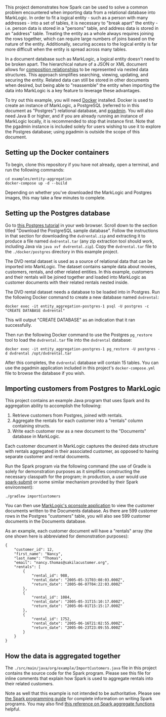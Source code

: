 This project demonstrates how Spark can be used to solve a common problem encountered when importing data from 
a relational database into MarkLogic. In order to fit a logical entity - such as a person with many addresses - into a 
set of tables, it is necessary to "break apart" the entity - i.e. person data is stored in a "persons" table, and address
data is stored in an "address" table. Treating the entity as a whole always requires joining the rows together, which 
can require large numbers of joins based on the nature of the entity. Additionally, securing access to the logical
entity is far more difficult when the entity is spread across many tables. 

In a document database such as MarkLogic, a logical entity doesn't need to be broken apart. The hierarchical nature of 
a JSON or XML document allows for [composition relationships](https://www.uml-diagrams.org/composition.html) to be
represented via nested data structures. This approach simplifies searching, viewing, updating, and securing the entity. 
Related data can still be stored in other documents when desired, but being able to "reassemble" the entity when importing
the data into MarkLogic is a key feature to leverage these advantages. 

To try out this example, you will need [Docker](https://www.docker.com/get-started/) installed. Docker is used to 
create an instance of MarkLogic, a PostgreSQL (referred to in this document as "Postgres") 
relational database, and [pgadmin](https://www.pgadmin.org/). You will also need Java 8 or higher, and if you are already running an 
instance of MarkLogic locally, it is recommended to stop that instance first. Note that the pgadmin instance is included
solely for users wishing to use it to explore the Postgres database; using pgadmin is outside the scope of this 
document.

## Setting up the Docker containers

To begin, clone this repository if you have not already, open a terminal, and run the following commands:

    cd examples/entity-aggregation
    docker-compose up -d --build

Depending on whether you've downloaded the MarkLogic and Postgres images, this may take a few minutes to complete. 

## Setting up the Postgres database

Go to [this Postgres tutorial](https://www.postgresqltutorial.com/postgresql-getting-started/postgresql-sample-database/)
in your web browser. Scroll down to the section titled "Download the PostgreSQL sample database". Follow the
instructions in that section for downloading the `dvdrental.zip` and extracting it to produce a file named 
`dvdrental.tar` (any zip extraction tool should work, including Java via `java xvf dvdrental.zip`). Copy the 
`dvdrental.tar` file to the `./docker/postgres` directory in this example project. 

The DVD rental dataset is used as a source of relational data that can be imported into MarkLogic. The dataset contains 
sample data about movies, customers, rentals, and other related entities. In this example, customers and their rentals
will be joined together and loaded into MarkLogic as customer documents with their related rentals nested inside.

The DVD rental dataset needs a database to be loaded into in Postgres. Run the following Docker command to create a 
new database named `dvdrental`:

    docker exec -it entity_aggregation-postgres-1 psql -U postgres -c "CREATE DATABASE dvdrental"

This will output "CREATE DATABASE" as an indication that it ran successfully.

Then run the following Docker command to use the Postgres `pg_restore` tool to load the `dvdrental.tar` file into the
`dvdrental` database:

    docker exec -it entity_aggregation-postgres-1 pg_restore -U postgres -d dvdrental /opt/dvdrental.tar

After this completes, the `dvdrental` database will contain 15 tables. You can use the pgadmin application included
in this project's `docker-compose.yml` file to browse the database if you wish. 

## Importing customers from Postgres to MarkLogic

This project contains an example Java program that uses Spark and its aggregation ability to accomplish the following:

1. Retrieve customers from Postgres, joined with rentals.
2. Aggregate the rentals for each customer into a "rentals" column containing structs. 
3. Write each customer row as a new document to the "Documents" database in MarkLogic. 

Each customer document in MarkLogic captures the desired data structure with rentals aggregated in their associated 
customer, as opposed to having separate customer and rental documents. 

Run the Spark program via the following command (the use of Gradle is solely for demonstration purposes as it 
simplifies constructing the necessary classpath for the program; in production, a user would use 
[spark-submit](https://spark.apache.org/docs/latest/submitting-applications.html) or some similar mechanism provided by their Spark environment):

    ./gradlew importCustomers

You can then use [MarkLogic's qconsole application](https://docs.marklogic.com/guide/qconsole/intro) to view the 
customer documents written to the Documents database. As there are 599 customer rows in the Postgres "customers" table,
you will also see 599 customer documents in the Documents database.

As an example, each customer document will have a "rentals" array (the one shown here is abbreviated for demonstration
purposes):

```
{
    "customer_id": 12,
    "first_name": "Nancy",
    "last_name": "Thomas",
    "email": "nancy.thomas@sakilacustomer.org",
    "rentals": [
        {
            "rental_id": 988,
            "rental_date": "2005-05-31T03:08:03.000Z",
            "return_date": "2005-06-07T04:22:03.000Z"
        },
        {
            "rental_id": 1084,
            "rental_date": "2005-05-31T15:10:17.000Z",
            "return_date": "2005-06-01T15:15:17.000Z"
        },
        {
            "rental_id": 1752,
            "rental_date": "2005-06-16T21:02:55.000Z",
            "return_date": "2005-06-23T23:09:55.000Z"
        }
    }
}
```

## How the data is aggregated together

The `./src/main/java/org/example/ImportCustomers.java` file in this project contains the source code for the Spark 
program. Please see this file for inline comments that explain how Spark is used to aggregate rentals into their 
related customers.

Note as well that this example is not intended to be authoritative. Please see 
[the Spark programming guide](https://spark.apache.org/docs/latest/sql-programming-guide.html) for complete information 
on writing Spark programs. You may also find
[this reference on Spark aggregate functions](https://sparkbyexamples.com/spark/spark-sql-aggregate-functions/) helpful.

